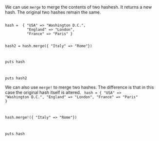 We can use `merge` to merge the contents of two hashesh.
It returns a new hash. The original two hashes remain the same.

<codeblock language="ruby" type="lesson">
<code>
hash =  { "USA" => "Washington D.C.",
          "England" => "London",
          "France" => "Paris" }

hash2 = hash.merge({ "Italy" => "Rome"})

puts hash

puts hash2
</code>
</codeblock>

We can also use `merge!` to merge two hashes.
The difference is that in this case the original hash itself is altered.
<codeblock language="ruby" type="lesson">
<code>
hash =  { "USA" => "Washington D.C.",
          "England" => "London",
          "France" => "Paris" }

hash.merge!({ "Italy" => "Rome"})

puts hash
</code>
</codeblock>
